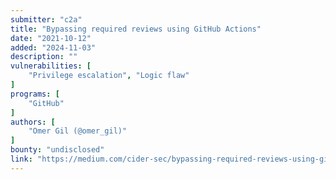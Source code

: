 ```yaml
---
submitter: "c2a"
title: "Bypassing required reviews using GitHub Actions"
date: "2021-10-12"
added: "2024-11-03"
description: ""
vulnerabilities: [
    "Privilege escalation", "Logic flaw"
]
programs: [
    "GitHub"
]
authors: [
    "Omer Gil (@omer_gil)"
]
bounty: "undisclosed"
link: "https://medium.com/cider-sec/bypassing-required-reviews-using-github-actions-6e1b29135cc7"
---
```





